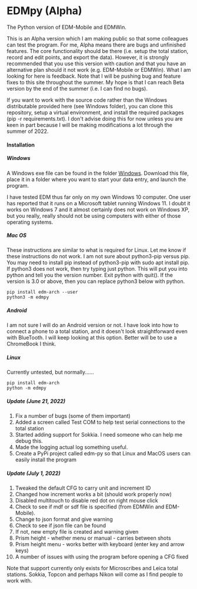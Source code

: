 # EDMpy (Alpha)
The Python version of EDM-Mobile and EDMWin.

This is an Alpha version which I am making public so that some colleagues can test the program.  For me, Alpha means there are bugs and unfinished features.  The core functionality should be there (i.e. setup the total station, record and edit points, and export the data).  However, it is strongly recommended that you use this version with caution and that you have an alternative plan should it not work (e.g. EDM-Mobile or EDMWin).  What I am looking for here is feedback.  Note that I will be pushing bug and feature fixes to this site throughout the summer.  My hope is that I can reach Beta version by the end of the summer (i.e. I can find no bugs).

If you want to work with the source code rather than the Windows distributable provided here (see Windows folder), you can clone this repository, setup a virtual environment, and install the required packages (pip -r requirements.txt).  I don't advise doing this for now unless you are keen in part because I will be making modifications a lot through the summer of 2022.

#### Installation

##### Windows

A Windows exe file can be found in the folder [Windows](https://github.com/surf3s/EDM/tree/master/Windows/dist).  Download this file, place it in a folder where you want to start your data entry, and launch the program.

I have tested EDM thus far only on my own Windows 10 computer.  One user has reported that it runs on a Microsoft tablet running Windows 11.  I doubt it works on Windows 7 and it almost certainly does not work on Windows XP, but you really, really should not be using computers with either of those operating systems.

##### Mac OS

These instructions are similar to what is required for Linux.  Let me know if these instructions do not work.  I am not sure about python3-pip versus pip.  You may need to install pip instead of python3-pip with sudo apt install pip.  If python3 does not work, then try typing just python.  This will put you into python and tell you the version number.  Exit python with quit().  If the version is 3.0 or above, then you can replace python3 below with python.

```
pip install edm-arch --user
python3 -m edmpy
```

##### Android

I am not sure I will do an Android version or not.  I have look into how to connect a phone to a total station, and it doesn't look straightforward even with BlueTooth.  I will keep looking at this option.  Better will be to use a ChromeBook I think.

##### Linux

Currently untested, but normally......

```
pip install edm-arch
python -m edmpy
```

##### Update (June 21, 2022)
1. Fix a number of bugs (some of them important)
2. Added a screen called Test COM to help test serial connections to the total station
3. Started adding support for Sokkia.  I need someone who can help me debug this.
4. Made the logging actual log something useful.
5. Create a PyPi project called edm-py so that Linux and MacOS users can easily install the program

##### Update (July 1, 2022)
1. Tweaked the default CFG to carry unit and increment ID
2. Changed how increment works a bit (should work properly now)
3. Disabled multitouch to disable red dot on right mouse click
4. Check to see if mdf or sdf file is specified (from EDMWin and EDM-Mobile).
5. Change to json format and give warning
6. Check to see if json file can be found
7.   If not, new empty file is created and warning given
8.  Prism height - whether menu or manual - carries between shots
9.  Prism height menu - works better with keyboard (enter key and arrow keys)
10. A number of issues with using the program before opening a CFG fixed


Note that support currently only exists for Microscribes and Leica total stations.  Sokkia, Topcon and perhaps Nikon will come as I find people to work with.

